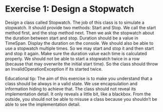 # Exercise 1: Design a Stopwatch

Design a class called Stopwatch. The job of this class is to simulate a stopwatch. It should 
provide two methods: Start and Stop. We call the start method first, and the stop method next. 
Then we ask the stopwatch about the duration between start and stop. Duration should be a 
value in TimeSpan. Display the duration on the console. 
We should also be able to use a stopwatch multiple times. So we may start and stop it and then 
start and stop it again. Make sure the duration value each time is calculated properly. 
We should not be able to start a stopwatch twice in a row (because that may overwrite the initial 
start time). So the class should throw an InvalidOperationException if its started twice.  
 
Educational tip: The aim of this exercise is to make you understand that a class should be 
always in a valid state. We use encapsulation and information hiding to achieve that. The class 
should not reveal its implementation detail. It only reveals a little bit, like a blackbox. From the 
outside, you should not be able to misuse a class because you shouldn’t be able to see the 
implementation detail. 
